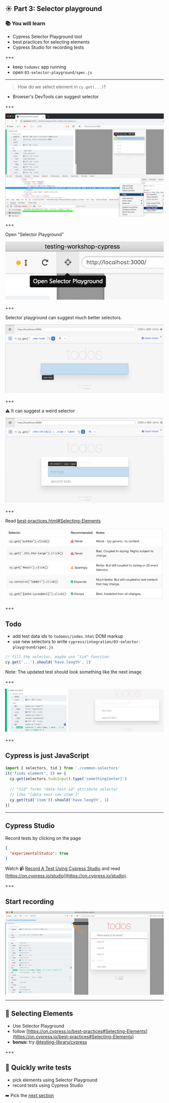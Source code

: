 ## ☀️ Part 3: Selector playground

### 📚 You will learn

- Cypress Selector Playground tool
- best practices for selecting elements
- Cypress Studio for recording tests

+++

- keep `todomvc` app running
- open `03-selector-playground/spec.js`

---

> How do we select element in `cy.get(...)`?

- Browser's DevTools can suggest selector

+++

![Chrome suggests selector](./img/chrome-copy-js-path.png)

+++

Open "Selector Playground"

![Selector playground button](./img/selector-button.png)

+++

Selector playground can suggest much better selectors.

![Selector playground](./img/selector-playground.png)

+++

⚠️ It can suggest a weird selector

![Default suggestion](./img/default-suggestion.png)

+++

Read [best-practices.html#Selecting-Elements](https://docs.cypress.io/guides/references/best-practices.html#Selecting-Elements)

![Best practice](./img/best-practice.png)

+++

## Todo

- add test data ids to `todomvc/index.html` DOM markup
- use new selectors to write `cypress/integration/03-selector-playground/spec.js`

```js
// fill the selector, maybe use "tid" function
cy.get('...').should('have.length', 2)
```

Note:
The updated test should look something like the next image

+++

![Selectors](./img/selectors.png)

+++

## Cypress is just JavaScript

```js
import { selectors, tid } from './common-selectors'
it('finds element', () => {
  cy.get(selectors.todoInput).type('something{enter}')

  // "tid" forms "data-test-id" attribute selector
  // like "[data-test-id='item']"
  cy.get(tid('item')).should('have.length', 1)
})
```

---

## Cypress Studio

Record tests by clicking on the page

```json
{
  "experimentalStudio": true
}
```

Watch 📹 [Record A Test Using Cypress Studio](https://www.youtube.com/watch?v=kBYtqsK-8Aw) and read [https://on.cypress.io/studio](https://on.cypress.io/studio).

+++

## Start recording

![open Cypress Studio](./img/start-studio.png)

---

## 🏁 Selecting Elements

- Use Selector Playground
- follow [https://on.cypress.io/best-practices#Selecting-Elements](https://on.cypress.io/best-practices#Selecting-Elements)
- **bonus:** try [@testing-library/cypress](https://testing-library.com/docs/cypress-testing-library/intro)

+++

## 🏁 Quickly write tests

- pick elements using Selector Playground
- record tests using Cypress Studio

➡️ Pick the [next section](https://github.com/bahmutov/cypress-workshop-basics#contents)
